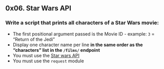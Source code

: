 ## 0x06. Star Wars API

### Write a script that prints all characters of a Star Wars movie:

* The first positional argument passed is the Movie ID - example: `3` = “Return of the Jedi”
* Display one character name per line **in the same order as the “characters” list in the `/films/` endpoint**
* You must use the [Star wars API](https://alx-intranet.hbtn.io/rltoken/ds__tvEZ4DuMVv5VKkRUCA)
* You must use the `request` module

